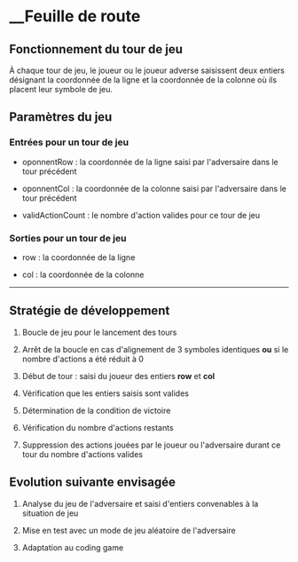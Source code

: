 # __Feuille de route

## Fonctionnement du tour de jeu

À chaque tour de jeu, le joueur ou le joueur adverse saisissent deux entiers désignant la coordonnée de la ligne et la  coordonnée de la colonne où ils placent leur symbole de jeu.

## Paramètres du jeu

### Entrées pour un tour de jeu

- oponnentRow : la coordonnée de la ligne saisi par l'adversaire dans le tour précédent

- oponnentCol : la coordonnée de la colonne saisi par l'adversaire dans le tour précédent

- validActionCount : le nombre d'action valides pour ce tour de jeu

### Sorties pour un tour de jeu

- row : la coordonnée de la ligne

- col : la coordonnée de la colonne 

---

## Stratégie de développement

1. Boucle de jeu pour le lancement des tours

2. Arrêt de la boucle en cas d'alignement de 3 symboles identiques **ou** si le nombre d'actions a été réduit à 0

3. Début de tour : saisi du joueur des entiers **row** et **col**

4. Vérification que les entiers saisis sont valides

5. Détermination de la condition de victoire

6.  Vérification du nombre d'actions restants

7. Suppression des actions jouées par le joueur ou l'adversaire durant ce tour du nombre d'actions valides

## Evolution suivante envisagée

1. Analyse du jeu de l'adversaire et saisi d'entiers convenables à la situation de jeu

2. Mise en test avec un mode de jeu aléatoire de l'adversaire

3. Adaptation au coding game














